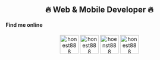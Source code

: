 <h2 align="center">🔥 Web & Mobile Developer 🔥</h2>

<h4>Find me online</h5>
<div align="center">
  <a href="https://discord.gg/honest888" target="blank" sytle="margin-right:-4px;" ><img align="center" src="https://uxwing.com/wp-content/themes/uxwing/download/brands-and-social-media/discord-round-color-icon.png"" alt="honest888" height="50px" width="50px"/></a>
  <a href="https://t.me/honest8888" target="blank"><img align="center" src="https://cdn3.iconfinder.com/data/icons/social-icons-33/512/Telegram-512.png" alt="honest888" height="50px" width="50px" /></a>
  <a href="https://join.skype.com/invite/ORViDdbMeCnR" target="blank"><img align="center" src="https://cdn1.iconfinder.com/data/icons/social-icon-1-1/512/social_style_1_skype-512.png" alt="hoenst888" height="50px" width="50px"/></a>
  <a href="https://wa.me/19039780060" target="blank"><img align="center" src="https://cdn0.iconfinder.com/data/icons/social-circle-3/72/Whatsapp-512.png" alt="honest888" height="50px" width="50px" /></a>
<div>
</p>
<!-- Proudly created with GPRM ( https://gprm.itsvg.in ) -->
